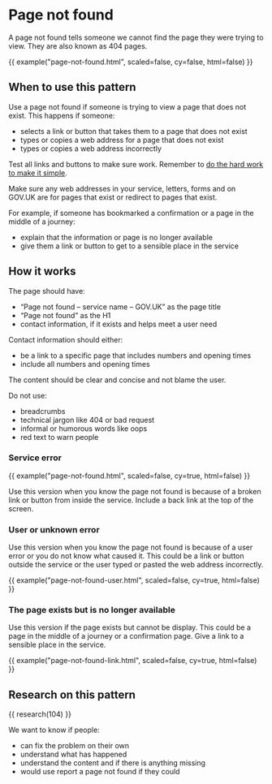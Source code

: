 # Page not found

A page not found tells someone we cannot find the page they were trying to view. They are also known as 404 pages.

{{ example("page-not-found.html", scaled=false, cy=false, html=false) }}

## When to use this pattern

Use a page not found if someone is trying to view a page that does not exist. This happens if someone:

- selects a link or button that takes them to a page that does not exist
- types or copies a web address for a page that does not exist
- types or copies a web address incorrectly

Test all links and buttons to make sure work. Remember to [do the hard work to make it simple](https://www.gov.uk/guidance/government-design-principles#do-the-hard-work-to-make-it-simple).

Make sure any web addresses in your service, letters, forms and on GOV.UK are for pages that exist or redirect to pages that exist.

For example, if someone has bookmarked a confirmation or a page in the middle of a journey:

- explain that the information or page is no longer available
- give them a link or button to get to a sensible place in the service

## How it works

The page should have:

- “Page not found – service name – GOV.UK” as the page title
- “Page not found” as the H1
- contact information, if it exists and helps meet a user need

Contact information should either:

- be a link to a specific page that includes numbers and opening times
- include all numbers and opening times

The content should be clear and concise and not blame the user.

Do not use:

- breadcrumbs
- technical jargon like 404 or bad request
- informal or humorous words like oops
- red text to warn people

### Service error

{{ example("page-not-found.html", scaled=false, cy=true, html=false) }}

Use this version when you know the page not found is because of a broken link or button from inside the service. Include a back link at the top of the screen.

### User or unknown error

Use this version when you know the page not found is because of a user error or you do not know what caused it. This could be a link or button outside the service or the user typed or pasted the web address incorrectly.

{{ example("page-not-found-user.html", scaled=false, cy=true, html=false) }}

### The page exists but is no longer available

Use this version if the page exists but cannot be display. This could be a page in the middle of a journey or a confirmation page. Give a link to a sensible place in the service.

{{ example("page-not-found-link.html", scaled=false, cy=true, html=false) }}

## Research on this pattern

{{ research(104) }}

We want to know if people:

- can fix the problem on their own
- understand what has happened
- understand the content and if there is anything missing
- would use report a page not found if they could
